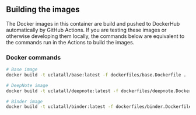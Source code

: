 ## Building the images

The Docker images in this container are build and pushed to DockerHub automatically by GitHub Actions. If you are testing these images or otherwise developing them locally, the commands below are equivalent to the commands run in the Actions to build the images.

### Docker commands

```bash
# Base image
docker build -t uclatall/base:latest -f dockerfiles/base.Dockerfile .

# DeepNote image
docker build -t uclatall/deepnote:latest -f dockerfiles/deepnote.Dockerfile .

# Binder image
docker build -t uclatall/binder:latest -f dockerfiles/binder.Dockerfile .
```
